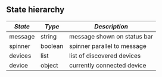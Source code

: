 
## State hierarchy

| *State* | *Type* | *Description* |
| ------- | ------ | ------------- |
| message | string | message shown on status bar |
| spinner | boolean | spinner parallel to message |
| devices | list | list of discovered devices |
| device | object | currently connected device |
